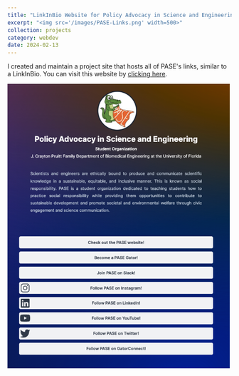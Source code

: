 ```yaml
---
title: "LinkInBio Website for Policy Advocacy in Science and Engineering"
excerpt: "<img src='/images/PASE-Links.png' width=500>"
collection: projects
category: webdev
date: 2024-02-13
---
```


I created and maintain a project site that hosts all of PASE's links, similar to a LinkInBio. You can visit this website by [clicking here](https://gator-pase.github.io/linkinbio/).

<img src='/images/PASE-Links.png' width=500>
